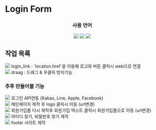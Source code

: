 # Login Form

<div align="center">
    <h3>사용 언어</h3>
    <img src="https://img.shields.io/badge/HTML5-E34F26?style=flat&logo=HTML5&logoColor=white" />
    <img src="https://img.shields.io/badge/CSS3-1572B6?style=flat&logo=CSS3&logoColor=white" />
    <img src="https://img.shields.io/badge/JavaScript-F7DF1E?style=flat&logo=JavaScript&logoColor=white" />
</div>
<div align="left">
    <h2>작업 목록</h2>
    <img src="https://img.shields.io/badge/Cachet-000?style=flat&logo=Cachet&logoColor=white" />
    login_link : `location.href`을 이용해 로고와 버튼 클릭시 web으로 연결<br>
    <img src="https://img.shields.io/badge/Cachet-000?style=flat&logo=Cachet&logoColor=white" /> 
    draag : 드래그 & 우클릭 방지기능
    <br>
    <h3>추후 만들어볼 기능</h3>
    <img src="https://img.shields.io/badge/Cachet-000?style=flat&logo=Cachet&logoColor=white" />
    로그인 API연동 (Kakao, Line, Apple, Facebook)<br>
    <img src="https://img.shields.io/badge/Cachet-000?style=flat&logo=Cachet&logoColor=white" />
    메인페이지 제작 후 logo 클릭시 이동 (url변경)<br>
    <img src="https://img.shields.io/badge/Cachet-000?style=flat&logo=Cachet&logoColor=white" /> 
    회원가입폼 다시 제작후 회원가입 텍스트 클릭시 회원가입폼으로 이동 (url변경)<br>
    <img src="https://img.shields.io/badge/Cachet-000?style=flat&logo=Cachet&logoColor=white" />
    아이디 찾기, 비밀번호 찾기 제작<br>
    <img src="https://img.shields.io/badge/Cachet-000?style=flat&logo=Cachet&logoColor=white" />
    footer 사이트 제작
</div>